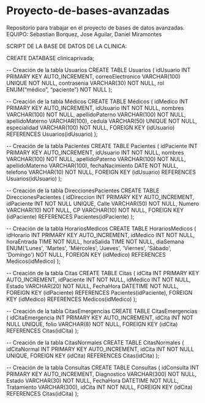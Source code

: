 # Proyecto-de-bases-avanzadas
Repositorio para trabajar en el proyecto de bases de datos avanzadas. EQUIPO: Sebastian Borquez, Jose Aguilar, Daniel Miramontes

SCRIPT DE LA BASE DE DATOS DE LA CLINICA: 

CREATE DATABASE clinicaprivada;

-- Creación de la tabla Usuarios
CREATE TABLE Usuarios (
    idUsuario INT PRIMARY KEY AUTO_INCREMENT,
    correoElectronico VARCHAR(100) UNIQUE NOT NULL,
    contrasenia VARCHAR(30) NOT NULL,
    rol ENUM(“médico”, “paciente”) NOT NULL
);

-- Creación de la tabla Médicos
CREATE TABLE Médicos (
    idMedico INT PRIMARY KEY AUTO_INCREMENT,
    idUsuario INT NOT NULL,
    nombres VARCHAR(100) NOT NULL,
    apellidoPaterno VARCHAR(100) NOT NULL,
    apellidoMaterno VARCHAR(100),
    cedula VARCHAR(50) UNIQUE NOT NULL,
    especialidad VARCHAR(100) NOT NULL,
    FOREIGN KEY (idUsuario) REFERENCES Usuarios(idUsuario)
);

-- Creación de la tabla Pacientes
CREATE TABLE Pacientes (
    idPaciente INT PRIMARY KEY AUTO_INCREMENT,
    idUsuario INT NOT NULL,
    nombres VARCHAR(100) NOT NULL,
    apellidoPaterno VARCHAR(100) NOT NULL,
    apellidoMaterno VARCHAR(100),
    fechaNacimiento DATE NOT NULL,
    telefono VARCHAR(10) NOT NULL,
    FOREIGN KEY (idUsuario) REFERENCES Usuarios(idUsuario)
);

-- Creación de la tabla DireccionesPacientes
CREATE TABLE DireccionesPacientes (
    idDireccion INT PRIMARY KEY AUTO_INCREMENT,
    idPaciente INT NOT NULL UNIQUE,
    Calle VARCHAR(50) NOT NULL,
    Numero VARCHAR(10) NOT NULL,
    CP VARCHAR(10) NOT NULL,
    FOREIGN KEY (idPaciente) REFERENCES Pacientes(idPaciente)
);

-- Creación de la tabla HorariosMedicos
CREATE TABLE HorariosMedicos (
    idHorario INT PRIMARY KEY AUTO_INCREMENT,
    idMedico INT NOT NULL,
    horaEntrada TIME NOT NULL,
    horaSalida TIME NOT NULL,
    diaSemana ENUM('Lunes', 'Martes', 'Miércoles', 'Jueves', 'Viernes', 'Sábado', 'Domingo') NOT NULL,
    FOREIGN KEY (idMedico) REFERENCES Medicos(idMedico)
);

-- Creación de la tabla Citas
CREATE TABLE Citas (
    idCita INT PRIMARY KEY AUTO_INCREMENT,
    idPaciente INT NOT NULL,
    idMedico INT NOT NULL,
    Estado VARCHAR(20) NOT NULL,
    FechaHora DATETIME NOT NULL,
    FOREIGN KEY (idPaciente) REFERENCES Pacientes(idPaciente),
    FOREIGN KEY (idMedico) REFERENCES Medicos(idMedico)
);

-- Creación de la tabla CitasEmergencias
CREATE TABLE CitasEmergencias (
    idCitaEmergencia INT PRIMARY KEY AUTO_INCREMENT,
    idCita INT NOT NULL UNIQUE,
    folio VARCHAR(8) NOT NULL,
    FOREIGN KEY (idCita) REFERENCES Citas(idCita)
);

-- Creación de la tabla CitasNormales
CREATE TABLE CitasNormales (
    idCitaNormal INT PRIMARY KEY AUTO_INCREMENT,
    idCita INT NOT NULL UNIQUE,
    FOREIGN KEY (idCita) REFERENCES Citas(idCita)
);

-- Creación de la tabla Consultas
CREATE TABLE Consultas (
    idConsulta INT PRIMARY KEY AUTO_INCREMENT,
    Diagnostico VARCHAR(300) NOT NULL,
    Estado VARCHAR(30) NOT NULL,
    FechaHora DATETIME NOT NULL,
    Tratamiento VARCHAR(300),
    idCita INT NOT NULL,
    FOREIGN KEY (idCita) REFERENCES Citas(idCita)
);
